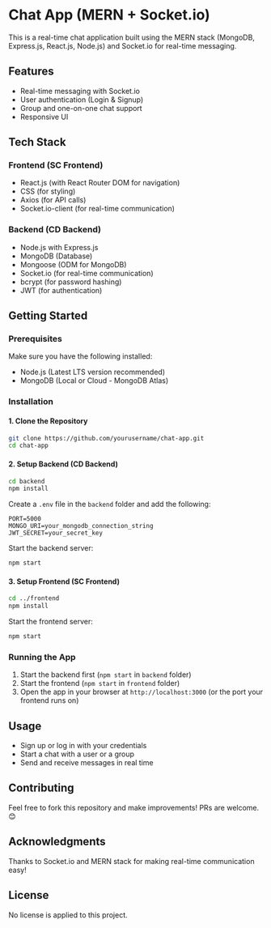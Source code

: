 # Chat App (MERN + Socket.io)

This is a real-time chat application built using the MERN stack (MongoDB, Express.js, React.js, Node.js) and Socket.io for real-time messaging.

## Features
- Real-time messaging with Socket.io
- User authentication (Login & Signup)
- Group and one-on-one chat support
- Responsive UI

## Tech Stack
### Frontend (SC Frontend)
- React.js (with React Router DOM for navigation)
- CSS (for styling)
- Axios (for API calls)
- Socket.io-client (for real-time communication)

### Backend (CD Backend)
- Node.js with Express.js
- MongoDB (Database)
- Mongoose (ODM for MongoDB)
- Socket.io (for real-time communication)
- bcrypt (for password hashing)
- JWT (for authentication)

## Getting Started
### Prerequisites
Make sure you have the following installed:
- Node.js (Latest LTS version recommended)
- MongoDB (Local or Cloud - MongoDB Atlas)

### Installation
#### 1. Clone the Repository
```bash
git clone https://github.com/yourusername/chat-app.git
cd chat-app
```

#### 2. Setup Backend (CD Backend)
```bash
cd backend
npm install
```

Create a `.env` file in the `backend` folder and add the following:
```env
PORT=5000
MONGO_URI=your_mongodb_connection_string
JWT_SECRET=your_secret_key
```

Start the backend server:
```bash
npm start
```

#### 3. Setup Frontend (SC Frontend)
```bash
cd ../frontend
npm install
```

Start the frontend server:
```bash
npm start
```

### Running the App
1. Start the backend first (`npm start` in `backend` folder)
2. Start the frontend (`npm start` in `frontend` folder)
3. Open the app in your browser at `http://localhost:3000` (or the port your frontend runs on)

## Usage
- Sign up or log in with your credentials
- Start a chat with a user or a group
- Send and receive messages in real time

## Contributing
Feel free to fork this repository and make improvements! PRs are welcome. 😊

## Acknowledgments
Thanks to Socket.io and MERN stack for making real-time communication easy!

## License
No license is applied to this project.

